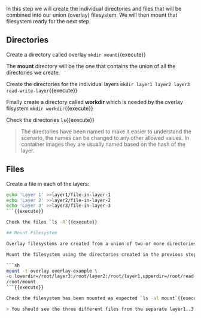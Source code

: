 In this step we will create the individual directories and files that will be combined into our union (overlay) filesystem. We will then mount that filesystem ready for the next step.

## Directories

Create a directory called overlay `mkdir mount`{{execute}}

The **mount** directory will be the one that contains the union of all the directories we create.

Create the directories for the individual layers `mkdir layer1 layer2 layer3 read-write-layer`{{execute}}

Finally create a directory called **workdir** which is needed by the overlay filsystem `mkdir workdir`{{execute}}

Check the directories `ls`{{execute}}

>The directories have been named to make it easier to understand the scenario, the names can be changed to any other allowed values. In container images they are usually named based on the hash of the layer.

## Files

Create a file in each of the layers:

```sh
echo 'Layer 1' >>layer1/file-in-layer-1
echo 'Layer 2' >>layer2/file-in-layer-2
echo 'Layer 3' >>layer3/file-in-layer-3
```{{execute}}

Check the files `ls -R`{{execute}}

## Mount Filesystem

Overlay filesystems are created from a union of two or more directories. They are defined from a list of **lower** directories and an **upper** directory. The lower directories of the filesystem are read-only, whereas the upper directory is read-write. The lower directories are applied in **reverse** order to create the final filesystem visible in the mount, so the first directory in the list has the highest precedence and can change the files from previous directories (or layers).

Mount the filesystem using the directories created in the previous step:

```sh
mount -t overlay overlay-example \
-o lowerdir=/root/layer3:/root/layer2:/root/layer1,upperdir=/root/read-write-layer,workdir=/root/workdir \
/root/mount
```{{execute}}

Check the filesystem has been mounted as expected `ls -al mount`{{execute}}

> You should see the three different files from the separate layer1..3 directories all listed in the mount directory.
